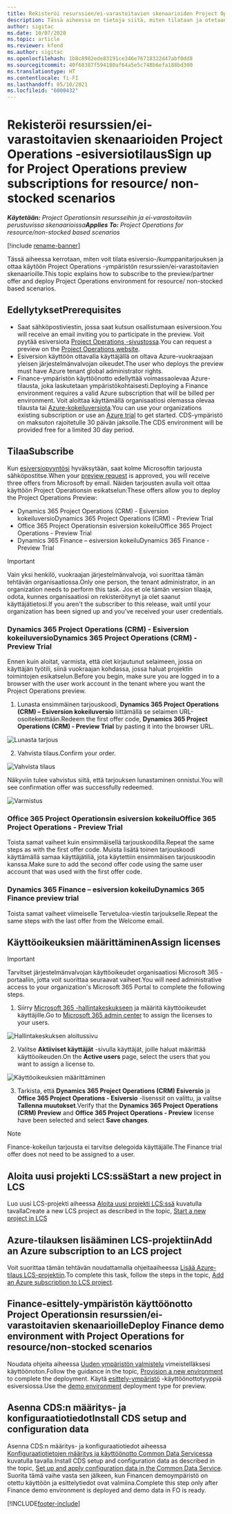 ```yaml
---
title: Rekisteröi resurssien/ei-varastoitavien skenaarioiden Project Operations -esiversiotilaus
description: Tässä aiheessa on tietoja siitä, miten tilataan ja otetaan käyttöön Project Operations resurssien/ei-varastoitavien skenaarioille.
author: sigitac
ms.date: 10/07/2020
ms.topic: article
ms.reviewer: kfend
ms.author: sigitac
ms.openlocfilehash: 1b8c8982ede83191ce346e76718322d47abf0dd8
ms.sourcegitcommit: 40f68387f594180af64a5e5c748b6efa188bd300
ms.translationtype: HT
ms.contentlocale: fi-FI
ms.lasthandoff: 05/10/2021
ms.locfileid: "6000432"
---
```

# <a name="sign-up-for-project-operations-preview-subscriptions-for-resource-non-stocked-scenarios"></a><span data-ttu-id="5d0e8-103">Rekisteröi resurssien/ei-varastoitavien skenaarioiden Project Operations -esiversiotilaus</span><span class="sxs-lookup"><span data-stu-id="5d0e8-103">Sign up for Project Operations preview subscriptions for resource/ non-stocked scenarios</span></span>

<span data-ttu-id="5d0e8-104">_**Käytetään:** Project Operationsin resursseihin ja ei-varastoitaviin perustuvissa skenaarioissa_</span><span class="sxs-lookup"><span data-stu-id="5d0e8-104">_**Applies To:** Project Operations for resource/non-stocked based scenarios_</span></span>

[!include [rename-banner](~/includes/cc-data-platform-banner.md)]

<span data-ttu-id="5d0e8-105">Tässä aiheessa kerrotaan, miten voit tilata esiversio-/kumppanitarjouksen ja ottaa käytöön Project Operations -ympäristön resurssien/ei-varastoitavien skenaarioille.</span><span class="sxs-lookup"><span data-stu-id="5d0e8-105">This topic explains how to subscribe to the preview/partner offer and deploy Project Operations environment for resource/ non-stocked based scenarios.</span></span>

## <a name="prerequisites"></a><span data-ttu-id="5d0e8-106">Edellytykset</span><span class="sxs-lookup"><span data-stu-id="5d0e8-106">Prerequisites</span></span>

- <span data-ttu-id="5d0e8-107">Saat sähköpostiviestin, jossa saat kutsun osallistumaan esiversioon.</span><span class="sxs-lookup"><span data-stu-id="5d0e8-107">You will receive an email inviting you to participate in the preview.</span></span> <span data-ttu-id="5d0e8-108">Voit pyytää esiversiota [Project Operations -sivustossa](https://dynamics.microsoft.com/en-us/project-operations/overview/).</span><span class="sxs-lookup"><span data-stu-id="5d0e8-108">You can request a preview on the [Project Operations website](https://dynamics.microsoft.com/en-us/project-operations/overview/).</span></span>
- <span data-ttu-id="5d0e8-109">Esiversion käyttöön ottavalla käyttäjällä on oltava Azure-vuokraajaan yleisen järjestelmänvalvojan oikeudet.</span><span class="sxs-lookup"><span data-stu-id="5d0e8-109">The user who deploys the preview must have Azure tenant global administrator rights.</span></span>
- <span data-ttu-id="5d0e8-110">Finance-ympäristön käyttöönotto edellyttää voimassaolevaa Azure-tilausta, joka laskutetaan ympäristökohtaisesti.</span><span class="sxs-lookup"><span data-stu-id="5d0e8-110">Deploying a Finance environment requires a valid Azure subscription that will be billed per environment.</span></span> <span data-ttu-id="5d0e8-111">Voit aloittaa käyttämällä organisaatiosi olemassa olevaa tilausta tai [Azure-kokeiluversiota](https://azure.microsoft.com/en-us/free/).</span><span class="sxs-lookup"><span data-stu-id="5d0e8-111">You can use your organizations existing subscription or use an [Azure trial](https://azure.microsoft.com/en-us/free/) to get started.</span></span> <span data-ttu-id="5d0e8-112">CDS-ympäristö on maksuton rajoitetulle 30 päivän jaksolle.</span><span class="sxs-lookup"><span data-stu-id="5d0e8-112">The CDS environment will be provided free for a limited 30 day period.</span></span>

## <a name="subscribe"></a><span data-ttu-id="5d0e8-113">Tilaa</span><span class="sxs-lookup"><span data-stu-id="5d0e8-113">Subscribe</span></span>

<span data-ttu-id="5d0e8-114">Kun [esiversiopyyntösi](https://forms.office.com/FormsPro/Pages/ResponsePage.aspx?id=v4j5cvGGr0GRqy180BHbR56j8lZs0FdAvwT75_WNFyxUMkRDV1NYQU5TNjE2VjhKOVBUNVg2R0s1NC4u) hyväksytään, saat kolme Microsoftin tarjousta sähköpostitse.</span><span class="sxs-lookup"><span data-stu-id="5d0e8-114">When your [preview request](https://forms.office.com/FormsPro/Pages/ResponsePage.aspx?id=v4j5cvGGr0GRqy180BHbR56j8lZs0FdAvwT75_WNFyxUMkRDV1NYQU5TNjE2VjhKOVBUNVg2R0s1NC4u) is approved, you will receive three offers from Microsoft by email.</span></span> <span data-ttu-id="5d0e8-115">Näiden tarjousten avulla voit ottaa käyttöön Project Operationsin esikatselun:</span><span class="sxs-lookup"><span data-stu-id="5d0e8-115">These offers allow you to deploy the Project Operations Preview:</span></span>

- <span data-ttu-id="5d0e8-116">Dynamics 365 Project Operations (CRM) - Esiversion kokeiluversio</span><span class="sxs-lookup"><span data-stu-id="5d0e8-116">Dynamics 365 Project Operations (CRM) - Preview Trial</span></span>
- <span data-ttu-id="5d0e8-117">Office 365 Project Operationsin esiversion kokeilu</span><span class="sxs-lookup"><span data-stu-id="5d0e8-117">Office 365 Project Operations - Preview Trial</span></span>
- <span data-ttu-id="5d0e8-118">Dynamics 365 Finance – esiversion kokeilu</span><span class="sxs-lookup"><span data-stu-id="5d0e8-118">Dynamics 365 Finance - Preview Trial</span></span>

> [!IMPORTANT]
> <span data-ttu-id="5d0e8-119">Vain yksi henkilö, vuokraajan järjestelmänvalvoja, voi suorittaa tämän tehtävän organisaatiossa.</span><span class="sxs-lookup"><span data-stu-id="5d0e8-119">Only one person, the tenant administrator, in an organization needs to perform this task.</span></span> <span data-ttu-id="5d0e8-120">Jos et ole tämän version tilaaja, odota, kunnes organisaatiosi on rekisteröitynyt ja olet saanut käyttäjätietosi.</span><span class="sxs-lookup"><span data-stu-id="5d0e8-120">If you aren't the subscriber to this release, wait until your organization has been signed up and you've received your user credentials.</span></span>

### <a name="dynamics-365-project-operations-crm---preview-trial"></a><span data-ttu-id="5d0e8-121">Dynamics 365 Project Operations (CRM) - Esiversion kokeiluversio</span><span class="sxs-lookup"><span data-stu-id="5d0e8-121">Dynamics 365 Project Operations (CRM) - Preview Trial</span></span> 

<span data-ttu-id="5d0e8-122">Ennen kuin aloitat, varmista, että olet kirjautunut selaimeen, jossa on käyttäjän työtili, siinä vuokraajan kohdassa, jossa haluat projektin toimintojen esikatselun.</span><span class="sxs-lookup"><span data-stu-id="5d0e8-122">Before you begin, make sure you are logged in to a browser with the user work account in the tenant where you want the Project Operations preview.</span></span>

1. <span data-ttu-id="5d0e8-123">Lunasta ensimmäinen tarjouskoodi, **Dynamics 365 Project Operations (CRM) – Esiversion kokeiluversio** liittämällä se selaimen URL-osoitekenttään.</span><span class="sxs-lookup"><span data-stu-id="5d0e8-123">Redeem the first offer code, **Dynamics 365 Project Operations (CRM) - Preview Trial** by pasting it into the browser URL.</span></span>

![Lunasta tarjous](./media/16RedeemFirstOfferNew.png)

2. <span data-ttu-id="5d0e8-125">Vahvista tilaus.</span><span class="sxs-lookup"><span data-stu-id="5d0e8-125">Confirm your order.</span></span>

![Vahvista tilaus](./media/17ConfirmOrderNew.png)

<span data-ttu-id="5d0e8-127">Näkyviin tulee vahvistus siitä, että tarjouksen lunastaminen onnistui.</span><span class="sxs-lookup"><span data-stu-id="5d0e8-127">You will see confirmation offer was successfully redeemed.</span></span>

![Varmistus](./media/18OrderConfirmationNew.png)

### <a name="office-365-project-operations---preview-trial"></a><span data-ttu-id="5d0e8-129">Office 365 Project Operationsin esiversion kokeilu</span><span class="sxs-lookup"><span data-stu-id="5d0e8-129">Office 365 Project Operations - Preview Trial</span></span>

<span data-ttu-id="5d0e8-130">Toista samat vaiheet kuin ensimmäisellä tarjouskoodilla.</span><span class="sxs-lookup"><span data-stu-id="5d0e8-130">Repeat the same steps as with the first offer code.</span></span> <span data-ttu-id="5d0e8-131">Muista lisätä toinen tarjouskoodi käyttämällä samaa käyttäjätiliä, jota käytettiin ensimmäisen tarjouskoodin kanssa.</span><span class="sxs-lookup"><span data-stu-id="5d0e8-131">Make sure to add the second offer code using the same user account that was used with the first offer code.</span></span>

### <a name="dynamics-365-finance-preview-trial"></a><span data-ttu-id="5d0e8-132">Dynamics 365 Finance – esiversion kokeilu</span><span class="sxs-lookup"><span data-stu-id="5d0e8-132">Dynamics 365 Finance preview trial</span></span>

<span data-ttu-id="5d0e8-133">Toista samat vaiheet viimeiselle Tervetuloa-viestin tarjoukselle.</span><span class="sxs-lookup"><span data-stu-id="5d0e8-133">Repeat the same steps with the last offer from the Welcome email.</span></span>

## <a name="assign-licenses"></a><span data-ttu-id="5d0e8-134">Käyttöoikeuksien määrittäminen</span><span class="sxs-lookup"><span data-stu-id="5d0e8-134">Assign licenses</span></span>

> [!IMPORTANT]
> <span data-ttu-id="5d0e8-135">Tarvitset järjestelmänvalvojan käyttöoikeudet organisaatiosi Microsoft 365 -portaaliin, jotta voit suorittaa seuraavat vaiheet.</span><span class="sxs-lookup"><span data-stu-id="5d0e8-135">You will need administrative access to your organization's Microsoft 365 Portal to complete the following steps.</span></span>

1. <span data-ttu-id="5d0e8-136">Siirry [Microsoft 365 -hallintakeskukseen](https://portal.office.com/) ja määritä käyttöoikeudet käyttäjille.</span><span class="sxs-lookup"><span data-stu-id="5d0e8-136">Go to [Microsoft 365 admin center](https://portal.office.com/) to assign the licenses to your users.</span></span>

![Hallintakeskuksen aloitussivu](./media/14AdminPortal.png)

2. <span data-ttu-id="5d0e8-138">Valitse **Aktiiviset käyttäjät** -sivulla käyttäjät, joille haluat määrittää käyttöoikeuden.</span><span class="sxs-lookup"><span data-stu-id="5d0e8-138">On the **Active users** page, select the users that you want to assign a license to.</span></span>

![Käyttöoikeuksien määrittäminen](./media/15AssignLicenses.png)

3. <span data-ttu-id="5d0e8-140">Tarkista, että **Dynamics 365 Project Operations (CRM) Esiversio** ja **Office 365 Project Operations - Esiversio** -lisenssit on valittu, ja valitse **Tallenna muutokset**.</span><span class="sxs-lookup"><span data-stu-id="5d0e8-140">Verify that the **Dynamics 365 Project Operations (CRM) Preview** and **Office 365 Project Operations - Preview** license have been selected and select **Save changes**.</span></span>

> [!NOTE]
> <span data-ttu-id="5d0e8-141">Finance-kokeilun tarjousta ei tarvitse delegoida käyttäjälle.</span><span class="sxs-lookup"><span data-stu-id="5d0e8-141">The Finance trial offer does not need to be assigned to a user.</span></span>

## <a name="start-a-new-project-in-lcs"></a><span data-ttu-id="5d0e8-142">Aloita uusi projekti LCS:ssä</span><span class="sxs-lookup"><span data-stu-id="5d0e8-142">Start a new project in LCS</span></span>

<span data-ttu-id="5d0e8-143">Luo uusi LCS-projekti aiheessa [Aloita uusi projekti LCS:ssä](create-lcs-project.md) kuvatulla tavalla</span><span class="sxs-lookup"><span data-stu-id="5d0e8-143">Create a new LCS project as described in the topic, [Start a new project in LCS](create-lcs-project.md)</span></span>

## <a name="add-an-azure-subscription-to-an-lcs-project"></a><span data-ttu-id="5d0e8-144">Azure-tilauksen lisääminen LCS-projektiin</span><span class="sxs-lookup"><span data-stu-id="5d0e8-144">Add an Azure subscription to an LCS project</span></span>

<span data-ttu-id="5d0e8-145">Voit suorittaa tämän tehtävän noudattamalla ohjeitaaiheessa [Lisää Azure-tilaus LCS-projektiin](resource-add-azure-subscription-lcs-project.md).</span><span class="sxs-lookup"><span data-stu-id="5d0e8-145">To complete this task, follow the steps in the topic, [Add an Azure subscription to LCS project](resource-add-azure-subscription-lcs-project.md).</span></span>

## <a name="deploy-finance-demo-environment-with-project-operations-for-resourcenon-stocked-scenarios"></a><span data-ttu-id="5d0e8-146">Finance-esittely-ympäristön käyttöönotto Project Operationsin resurssien/ei-varastoitavien skenaarioille</span><span class="sxs-lookup"><span data-stu-id="5d0e8-146">Deploy Finance demo environment with Project Operations for resource/non-stocked scenarios</span></span>

<span data-ttu-id="5d0e8-147">Noudata ohjeita aiheessa [Uuden ympäristön valmistelu](resource-provision-new-environment.md) vimeistelläksesi käyttöönoton.</span><span class="sxs-lookup"><span data-stu-id="5d0e8-147">Follow the guidance in the topic, [Provision a new environment](resource-provision-new-environment.md) to complete the deployment.</span></span> <span data-ttu-id="5d0e8-148">Käytä [esittely-ympäristö](/dynamics365/fin-ops-core/dev-itpro/deployment/deploy-demo-environment) -käyttöönottotyyppiä esiversiossa.</span><span class="sxs-lookup"><span data-stu-id="5d0e8-148">Use the [demo environment](/dynamics365/fin-ops-core/dev-itpro/deployment/deploy-demo-environment) deployment type for preview.</span></span> 

## <a name="install-cds-setup-and-configuration-data"></a><span data-ttu-id="5d0e8-149">Asenna CDS:n määritys- ja konfiguraatiotiedot</span><span class="sxs-lookup"><span data-stu-id="5d0e8-149">Install CDS setup and configuration data</span></span>

<span data-ttu-id="5d0e8-150">Asenna CDS:n määritys- ja konfiguraatiotiedot aiheessa [Konfiguraatiotietojen määritys ja käyttöönotto Common Data Servicessa](resource-apply-pro-setup-config-data.md) kuvatulla tavalla.</span><span class="sxs-lookup"><span data-stu-id="5d0e8-150">Install CDS setup and configuration data as described in the topic, [Set up and apply configuration data in the Common Data Service](resource-apply-pro-setup-config-data.md).</span></span>
<span data-ttu-id="5d0e8-151">Suorita tämä vaihe vasta sen jälkeen, kun Financen demoympäristö on otettu käyttöön ja esittelytiedot ovat valmiina.</span><span class="sxs-lookup"><span data-stu-id="5d0e8-151">Complete this step only after Finance demo environment is deployed and demo data in FO is ready.</span></span>


[!INCLUDE[footer-include](../includes/footer-banner.md)]